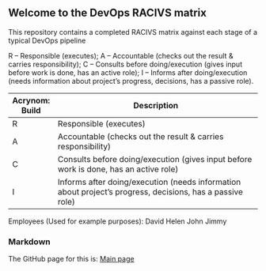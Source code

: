 ## Welcome to the DevOps RACIVS matrix

This repository contains a completed RACIVS matrix against each stage of a typical DevOps pipeline 

R – Responsible (executes);
A – Accountable (checks out the result & carries responsibility);
C – Consults before doing/execution (gives input before work is done, has an active role);
I – Informs after doing/execution (needs information about project’s progress, decisions, has a passive role).

| Acrynom:<br>Build  | Description  | 
|----------------| --------- |
| R              |    Responsible (executes)    |        
| A              |    Accountable (checks out the result & carries responsibility)     |          
| C              |   Consults before doing/execution (gives input before work is done, has an active role)     |  
| I              |     Informs after doing/execution (needs information about project’s progress, decisions, has a passive role)     | 

Employees (Used for example purposes):
David
Helen
John
Jimmy


### Markdown

The GitHub page for this is: [Main page](https://lyitcomputing.github.io/DevOps-RACVIS/)  
